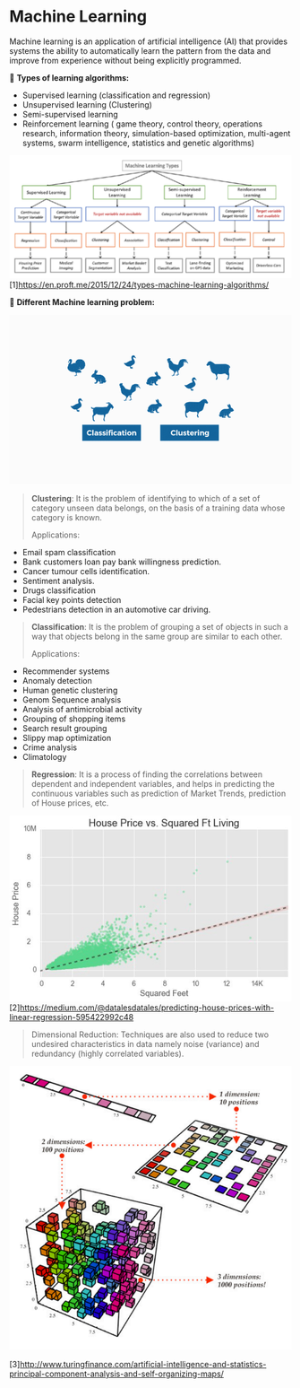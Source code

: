 
# Machine Learning

Machine learning is an application of artificial intelligence (AI) that provides systems the ability to automatically learn the pattern from the data and improve from experience without being explicitly programmed. 



💫 **Types of learning algorithms:**

- Supervised learning (classification and regression)
- Unsupervised learning (Clustering)
- Semi-supervised learning
- Reinforcement learning ( game theory, control theory, operations research, information theory, simulation-based optimization, multi-agent systems, swarm intelligence, statistics and genetic algorithms)

![mingpt](img/ml_types2.png)[1]https://en.proft.me/2015/12/24/types-machine-learning-algorithms/




💫 **Different Machine learning problem:**

![mingpt](img/Clustering&clasification-Animales.gif)

> **Clustering**: It is the problem of identifying to which of a set of category unseen data belongs, on the basis of a training data whose category is known. 
>
> Applications:

- Email spam classification
- Bank customers loan pay bank willingness prediction.
- Cancer tumour cells identification.
- Sentiment analysis.
- Drugs classification
- Facial key points detection
- Pedestrians detection in an automotive car driving.

> **Classification**: It is the problem of grouping a set of objects in such a way that objects belong in the same group are similar to each other.
>
> Applications:

- Recommender systems
- Anomaly detection
- Human genetic clustering
- Genom Sequence analysis
- Analysis of antimicrobial activity
- Grouping of shopping items
- Search result grouping
- Slippy map optimization
- Crime analysis
- Climatology

> **Regression**: It is a process of finding the correlations between dependent and independent variables, and helps in predicting the continuous variables such as prediction of Market Trends, prediction of House prices, etc.

![mingpt](img/regression.jpeg)[2]https://medium.com/@datalesdatales/predicting-house-prices-with-linear-regression-595422992c48

> Dimensional Reduction: Techniques are also used to reduce two undesired characteristics in data namely noise (variance) and redundancy (highly correlated variables). 

![mingpt](img/Dimensionality.png)

[3]http://www.turingfinance.com/artificial-intelligence-and-statistics-principal-component-analysis-and-self-organizing-maps/

